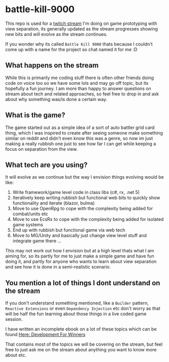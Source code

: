 # battle-kill-9000
This repo is used for a [twitch stream](https://www.twitch.tv/grofit) I'm doing on game prototyping with view separation, its generally updated as the stream progresses showing new bits and will evolve as the stream continues.

If you wonder why its called `Battle Kill 9000` thats because I couldn't come up with a name for the project so chat named it for me :D

## What happens on the stream
While this is primarily me coding stuff there is often other friends doing code on voice too so we have some lols and may go off topic, but its hopefully a fun journey. I am more than happy to answer questions on stream about tech and related approaches, so feel free to drop in and ask about why something was/is done a certain way.

## What is the game?
The game started out as a simple idea of a sort of auto battler grid card thing, which I was inspired to create after seeing someone make something similar on reddit and didn't even know this was a genre, so now im just making a really rubbish one just to see how far I can get while keeping a focus on separation from the view.

## What tech are you using?
It will evolve as we continue but the way I envision things evolving would be like:

1. Write framework/game level code in class libs (c#, rx, .net 5)
2. Iteratively keep writing rubbish but functional web bits to quickly show functionality and iterate (blazor, bulma)
3. Move to use OpenRpg to cope with the complexity being added for combat/units etc
4. Move to use EcsRx to cope with the complexity being added for isolated game systems
5. End up with rubbish but functional game via web tech
6. Move to MG/Unity and basically just change view level stuff and integrate game there
...

This may not work out how I envision but at a high level thats what I am aiming for, so its partly for me to just make a simple game and have fun doing it, and partly for anyone who wants to learn about view separation and see how it is done in a semi-realistic scenario.

## You mention a lot of things I dont understand on the stream
If you don't understand something mentioned, like a `Builder` pattern, `Reactive Extensions` or even `Dependency Injection` etc don't worry as that will be half the fun learning about those things in a live coded game session.

I have written an incomplete ebook on a lot of these topics which can be found [Here: Development For Winners](https://grofit.gitbooks.io/development-for-winners/content/)

That contains most of the topics we will be covering on the stream, but feel free to just ask me on the stream about anything you want to know more about etc.
